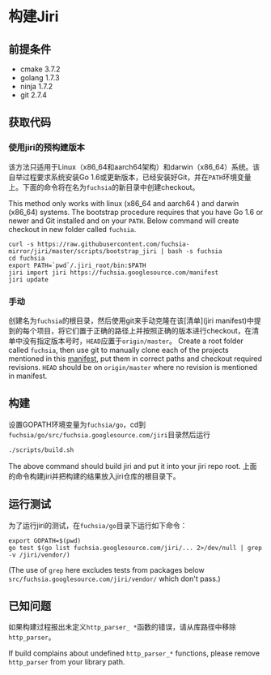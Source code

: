 # 构建Jiri

## 前提条件

* cmake 3.7.2
* golang 1.7.3
* ninja 1.7.2
* git 2.7.4

## 获取代码

### 使用jiri的预构建版本

该方法只适用于Linux（x86\_64和aarch64架构）和darwin（x86\_64）系统。该自举过程要求系统安装Go 1.6或更新版本，已经安装好Git，并在`PATH`环境变量上。下面的命令将在名为`fuchsia`的新目录中创建checkout。

This method only works with linux (x86\_64 and aarch64 ) and darwin (x86\_64) systems.
The bootstrap procedure requires that you have Go 1.6 or newer and Git installed and on your `PATH`. Below command will create checkout in new folder called `fuchsia`.
```
curl -s https://raw.githubusercontent.com/fuchsia-mirror/jiri/master/scripts/bootstrap_jiri | bash -s fuchsia
cd fuchsia
export PATH=`pwd`/.jiri_root/bin:$PATH
jiri import jiri https://fuchsia.googlesource.com/manifest
jiri update
```
### 手动
创建名为`fuchsia`的根目录，然后使用git来手动克隆在该[清单](jiri manifest)中提到的每个项目，将它们置于正确的路径上并按照正确的版本进行checkout，在清单中没有指定版本号时，`HEAD`应置于`origin/master`。
Create a root folder called `fuchsia`, then use git to manually clone each of the projects mentioned in this [manifest][jiri manifest], put them in correct paths and checkout required revisions. `HEAD` should be on `origin/master` where no revision is mentioned in manifest.

## 构建
设置GOPATH环境变量为`fuchsia/go`，cd到`fuchsia/go/src/fuchsia.googlesource.com/jiri`目录然后运行
```
./scripts/build.sh
```

The above command should build jiri and put it into your jiri repo root.
上面的命令构建jiri并把构建的结果放入jiri仓库的根目录下。

## 运行测试
为了运行jiri的测试，在`fuchsia/go`目录下运行如下命令：
```
export GOPATH=$(pwd)
go test $(go list fuchsia.googlesource.com/jiri/... 2>/dev/null | grep -v /jiri/vendor/)
```

(The use of `grep` here excludes tests from packages below `src/fuchsia.googlesource.com/jiri/vendor/` which don't pass.)

## 已知问题

如果构建过程报出未定义`http_parser_ *`函数的错误，请从库路径中移除`http_parser`。

If build complains about undefined `http_parser_*` functions, please remove `http_parser` from your library path.

[jiri manifest]: https://github.com/fuchsia-mirror/manifest/blob/master/jiri "jiri manifest"
